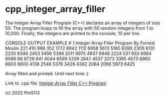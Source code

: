 # cpp_integer_array_filler
The Integer Array Filler Program (C++) declares an array of integers of size 50. The program loops to fill the array with 50 random integers from 1 to 10,000. Finally, the integers are printed to the console, 10 per line.

CONSOLE OUTPUT EXAMPLE # 1
Integer Array Filler Program
By Forrest Moulin
   221   410   986   352  1772  6942  1112  6958  5613  5180
  8399  2309  6131  2230  8346  2453  5456  5399  2011  9975
  4937  6948  2224   531   933  6964  6086    66  8726   641
  4044  6598  5339  2847  4537  2073  3365  4573  8960  8803
  6600  4138  2546  5376  3428  4362  2084  2066  5973  6425

Array filled and printed.
Until next time :)

Link to .cpp file: <a href="https://github.com/ffm5113/cpp_integer_array_filler/blob/main/IntegerArrayFiller.cpp">Integer Array Filler C++ Program</a>

(c) 2022 ffm5113
